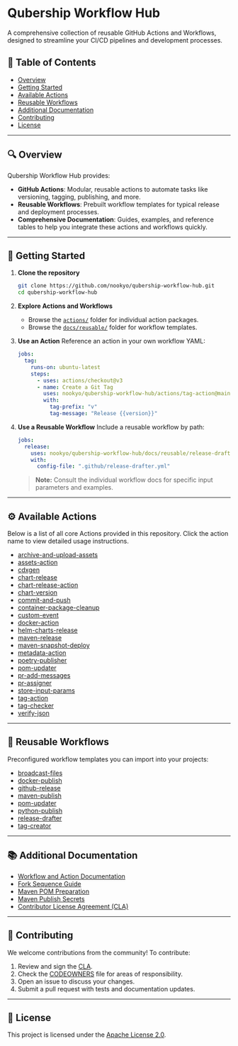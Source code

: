 # Qubership Workflow Hub

A comprehensive collection of reusable GitHub Actions and Workflows, designed to streamline your CI/CD pipelines and development processes.

## 📑 Table of Contents

- [Overview](#overview)
- [Getting Started](#getting-started)
- [Available Actions](#available-actions)
- [Reusable Workflows](#reusable-workflows)
- [Additional Documentation](#additional-documentation)
- [Contributing](#contributing)
- [License](#license)

---

## 🔍 Overview

Qubership Workflow Hub provides:

- **GitHub Actions**: Modular, reusable actions to automate tasks like versioning, tagging, publishing, and more.
- **Reusable Workflows**: Prebuilt workflow templates for typical release and deployment processes.
- **Comprehensive Documentation**: Guides, examples, and reference tables to help you integrate these actions and workflows quickly.

---

## 🚀 Getting Started

1. **Clone the repository**

   ```bash
   git clone https://github.com/nookyo/qubership-workflow-hub.git
   cd qubership-workflow-hub
   ```

2. **Explore Actions and Workflows**
   - Browse the [`actions/`](actions/) folder for individual action packages.
   - Browse the [`docs/reusable/`](docs/reusable/) folder for workflow templates.

3. **Use an Action**
   Reference an action in your own workflow YAML:

   ```yaml
   jobs:
     tag:
       runs-on: ubuntu-latest
       steps:
         - uses: actions/checkout@v3
         - name: Create a Git Tag
           uses: nookyo/qubership-workflow-hub/actions/tag-action@main
           with:
             tag-prefix: "v"
             tag-message: "Release {{version}}"
   ```

4. **Use a Reusable Workflow**
   Include a reusable workflow by path:
   ```yaml
   jobs:
     release:
       uses: nookyo/qubership-workflow-hub/docs/reusable/release-drafter.md@main
       with:
         config-file: ".github/release-drafter.yml"
   ```
   > **Note:** Consult the individual workflow docs for specific input parameters and examples.

---

## ⚙️ Available Actions

Below is a list of all core Actions provided in this repository. Click the action name to view detailed usage instructions.

- [archive-and-upload-assets](actions/archive-and-upload-assets/README.md)
- [assets-action](actions/assets-action/README.md)
- [cdxgen](actions/cdxgen/README.md)
- [chart-release](actions/chart-release/README.md)
- [chart-release-action](actions/chart-release-action/README.md)
- [chart-version](actions/chart-version/README.md)
- [commit-and-push](actions/commit-and-push/README.md)
- [container-package-cleanup](actions/container-package-cleanup/README.md)
- [custom-event](actions/custom-event/README.md)
- [docker-action](actions/docker-action/README.md)
- [helm-charts-release](actions/helm-charts-release/README.md)
- [maven-release](actions/maven-release/README.md)
- [maven-snapshot-deploy](actions/maven-snapshot-deploy/README.md)
- [metadata-action](actions/metadata-action/README.md)
- [poetry-publisher](actions/poetry-publisher/README.md)
- [pom-updater](actions/pom-updater/README.md)
- [pr-add-messages](actions/pr-add-messages/README.md)
- [pr-assigner](actions/pr-assigner/README.md)
- [store-input-params](actions/store-input-params/README.md)
- [tag-action](actions/tag-action/README.md)
- [tag-checker](actions/tag-checker/README.md)
- [verify-json](actions/verify-json/README.md)

---

## 🔄 Reusable Workflows

Preconfigured workflow templates you can import into your projects:

- [broadcast-files](docs/reusable/broadcast-files.md)
- [docker-publish](docs/reusable/docker-publish.md)
- [github-release](docs/reusable/github-release.md)
- [maven-publish](docs/reusable/maven-publish.md)
- [pom-updater](docs/reusable/pom-updater.md)
- [python-publish](docs/reusable/python-publish.md)
- [release-drafter](docs/reusable/release-drafter.md)
- [tag-creator](docs/reusable/tag-creator.md)

---

## 📚 Additional Documentation

- [Workflow and Action Documentation](docs/README.md)
- [Fork Sequence Guide](docs/fork-sequence.md)
- [Maven POM Preparation](docs/maven-publish-pom-preparation_doc.md)
- [Maven Publish Secrets](docs/maven-publish-secrets_doc.md)
- [Contributor License Agreement (CLA)](CLA/cla.md)

---

## 🤝 Contributing

We welcome contributions from the community! To contribute:

1. Review and sign the [CLA](CLA/cla.md).
2. Check the [CODEOWNERS](CODEOWNERS) file for areas of responsibility.
3. Open an issue to discuss your changes.
4. Submit a pull request with tests and documentation updates.

---

## 📄 License

This project is licensed under the [Apache License 2.0](LICENSE).
